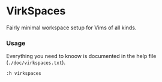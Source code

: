 VirkSpaces
==========

Fairly minimal workspace setup for Vims of all kinds.

### Usage

Everything you need to knoow is documented in the help file (`./doc/virkspaces.txt`).

    :h virkspaces
